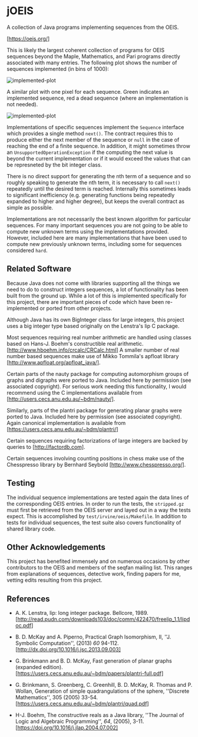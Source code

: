 jOEIS
=====

A collection of Java programs implementing sequences from the OEIS.

[https://oeis.org/]

This is likely the largest coherent collection of programs for OEIS sequences beyond the Maple, Mathematics, and Pari programs directly associated with many entries.  The following plot shows the number of sequences implemented (in bins of 1000):

![implemented-plot](src/irvine/oeis_done.png)

A similar plot with one pixel for each sequence. Green indicates an implemented sequence, red a dead sequence (where an implementation is not needed).

![implemented-plot](src/irvine/oeis-implemented.png)

Implementations of specific sequences implement the ```Sequence``` interface which provides a single method ```next()```.  The contract requires this to produce either the next member of the sequence or ```null``` in the case of reaching the end of a finite sequence.  In addition, it might sometimes throw an ``UnsupportedOperationException`` if the computing the next value is beyond the current implementation or if it would exceed the values that can be represneted by the bit integer class.

There is no direct support for generating the nth term of a sequence and so roughly speaking to generate the nth term, it is necessary to call ```next()``` repeatedly until the desired term is reached.  Internally this sometimes leads to significant inefficiency (e.g. generating functions being repeatedly expanded to higher and higher degree), but keeps the overall contract as simple as possible.

Implementations are not necessarily the best known algorithm for particular sequences.  For many important sequences you are not going to be able to compute new unknown terms using the implementations provided.  However, included here are many implementations that have been used to compute new previously unknown terms, including some for sequences considered ```hard```.


Related Software
----------------

Because Java does not come with libraries supporting all the things we need to do to construct integers sequences, a lot of functionality has been built from the ground up.  While a lot of this is implemented specifically for this project, there are important pieces of code which have been re-implemented or ported from other projects.

Although Java has its own BigInteger class for large integers, this project uses a big integer type based originally on the Lenstra's lip C package.

Most sequences requiring real number arithmetic are handled using classes based on Hans-J. Boehm's constructible real arithmetic. [http://www.hboehm.info/crcalc/CRCalc.html]  A smaller number of real number based sequences make use of Mikko Tommila's apfloat library [http://www.apfloat.org/apfloat_java/].

Certain parts of the nauty package for computing automorphism groups of graphs and digraphs were ported to Java.  Included here by permission (see associated copyright).  For serious work needing this functionality, I would recommend using the C implementations available from [http://users.cecs.anu.edu.au/~bdm/nauty/].

Similarly, parts of the plantri package for generating planar graphs were ported to Java. Included here by permission (see associated copyright).  Again canonical implementation is available from [https://users.cecs.anu.edu.au/~bdm/plantri/]

Certain sequences requiring factorizations of large integers are backed by queries to [http://factordb.com].

Certain sequences involving counting positions in chess make use of the Chesspresso library by Bernhard Seybold [http://www.chesspresso.org/].

Testing
-------

The individual sequence implementations are tested again the data lines of the corresponding OEIS entries. In order to run the tests, the ```stripped.gz``` must first be retrieved from the OEIS server and layed out in a way the tests expect.  This is accomplished by ```test/irvine/oeis/Makefile```.  In addition to tests for individual sequences, the test suite also covers functionality of shared library code.

Other Acknowledgements
----------------------

This project has benefited immensely and on numerous occasions by other contributors to the OEIS and members of the seqfan mailing list.  This ranges from explanations of sequences, detective work, finding papers for me, vetting edits resulting from this project.

References
----------

* A. K. Lenstra, lip: long integer package. Bellcore, 1989. [http://read.pudn.com/downloads103/doc/comm/422470/freelip_1.1/lipdoc.pdf]

* B. D. McKay and A. Piperno, Practical Graph Isomorphism, II, ''J. Symbolic Computation'', (2013) *60* 94-112. [http://dx.doi.org/10.1016/j.jsc.2013.09.003]

* G. Brinkmann and B. D. McKay, Fast generation of planar graphs (expanded edition). [https://users.cecs.anu.edu.au/~bdm/papers/plantri-full.pdf]

* G. Brinkmann, S. Greenberg, C. Greenhill, B. D. McKay, R. Thomas and P. Wollan, Generation of simple quadrangulations of the sphere, ''Discrete Mathematics'', 305 (2005) 33-54. [https://users.cecs.anu.edu.au/~bdm/plantri/quad.pdf]

* H-J. Boehm, The constructive reals as a Java library, ''The Journal of Logic and Algebraic Programming'', *64*, (2005), 3-11. [https://doi.org/10.1016/j.jlap.2004.07.002]
